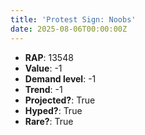 ```yaml
---
title: 'Protest Sign: Noobs'
date: 2025-08-06T00:00:00Z
---
```

- **RAP**: 13548
- **Value**: -1
- **Demand level**: -1
- **Trend**: -1
- **Projected?**: True
- **Hyped?**: True
- **Rare?**: True
